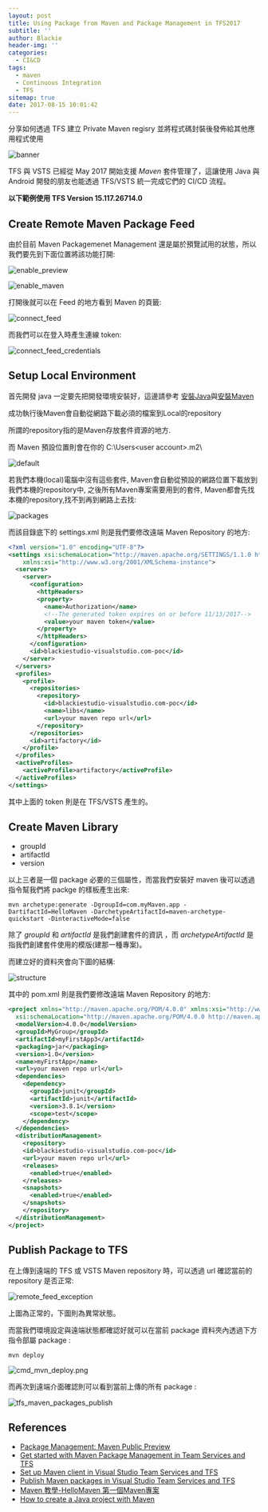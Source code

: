 ```yaml
---
layout: post
title: Using Package from Maven and Package Management in TFS2017
subtitle: ''
author: Blackie
header-img: ''
categories:
  - CI&CD
tags:
  - maven
  - Continuous Integration
  - TFS
sitemap: true
date: 2017-08-15 10:01:42
---
```


分享如何透過 TFS 建立 Private Maven regisry 並將程式碼封裝後發佈給其他應用程式使用

<!-- More -->

![banner](banner.png)

TFS 與 VSTS 已經從 May 2017 開始支援 *Maven* 套件管理了，這讓使用 Java 與 Android 開發的朋友也能透過 TFS/VSTS 統一完成它們的 CI/CD 流程。

**以下範例使用 TFS Version 15.117.26714.0**

## Create Remote Maven Package Feed ##

由於目前 Maven Packagemenet Management 還是屬於預覽試用的狀態，所以我們要先到下面位置將該功能打開:

![enable_preview](enable_preview.png)

![enable_maven](enable_maven.png)

打開後就可以在 Feed 的地方看到 Maven 的頁籤:

![connect_feed](connect_feed.png)

而我們可以在登入時產生連線 token:

![connect_feed_credentials](connect_feed_credentials.png)

## Setup Local Environment ##

首先開發 java 一定要先把開發環境安裝好，這邊請參考 [安裝Java](http://mkn939.blogspot.tw/2013/03/java-step-by-step.html)與[安裝Maven](http://mkn939.blogspot.tw/2013/03/maven-step-by-step.html)

成功執行後Maven會自動從網路下載必須的檔案到Local的repository

所謂的repository指的是Maven存放套件資源的地方.

而 Maven 預設位置則會在你的 C:\Users\<user account>\.m2\

![default](default.png)

若我們本機(local)電腦中沒有這些套件, Maven會自動從預設的網路位置下載放到我們本機的repository中, 之後所有Maven專案需要用到的套件, Maven都會先找本機的repository,找不到再到網路上去找:

![packages](packages.png)

而該目錄底下的 settings.xml 則是我們要修改遠端 Maven Repository 的地方:

```xml
<?xml version="1.0" encoding="UTF-8"?>
<settings xsi:schemaLocation="http://maven.apache.org/SETTINGS/1.1.0 http://maven.apache.org/xsd/settings-1.1.0.xsd" xmlns="http://maven.apache.org/SETTINGS/1.1.0"
    xmlns:xsi="http://www.w3.org/2001/XMLSchema-instance">
  <servers>
    <server>
      <configuration>
        <httpHeaders>
        <property>
          <name>Authorization</name>
          <!--The generated token expires on or before 11/13/2017-->
          <value>your maven token</value>
        </property>
        </httpHeaders>
      </configuration>
      <id>blackiestudio-visualstudio.com-poc</id>
    </server>
  </servers>
  <profiles>
    <profile>
      <repositories>
        <repository>
          <id>blackiestudio-visualstudio.com-poc</id>
          <name>libs</name>
          <url>your maven repo url</url>
        </repository>
      </repositories>
      <id>artifactory</id>
    </profile>
  </profiles>
  <activeProfiles>
    <activeProfile>artifactory</activeProfile>
  </activeProfiles>
</settings>
```

其中上面的 token 則是在 TFS/VSTS 產生的。

## Create Maven Library ##

- groupId
- artifactId
- version

以上三者是一個 package 必要的三個屬性，而當我們安裝好 maven 後可以透過指令幫我們將 packge 的樣板產生出來:

    mvn archetype:generate -DgroupId=com.myMaven.app -DartifactId=HelloMaven -DarchetypeArtifactId=maven-archetype-quickstart -DinteractiveMode=false

除了 *groupId* 和 *artifactId* 是我們創建套件的資訊 ，而 *archetypeArtifactId* 是指我們創建套件使用的模版(建那一種專案)。

而建立好的資料夾會向下圖的結構:

![structure](structure.png)

其中的 pom.xml 則是我們要修改遠端 Maven Repository 的地方: 

```xml
<project xmlns="http://maven.apache.org/POM/4.0.0" xmlns:xsi="http://www.w3.org/2001/XMLSchema-instance"
  xsi:schemaLocation="http://maven.apache.org/POM/4.0.0 http://maven.apache.org/maven-v4_0_0.xsd">
  <modelVersion>4.0.0</modelVersion>
  <groupId>MyGroup</groupId>
  <artifactId>myFirstApp3</artifactId>
  <packaging>jar</packaging>
  <version>1.0</version>
  <name>myFirstApp</name>
  <url>your maven repo url</url>
  <dependencies>
    <dependency>
      <groupId>junit</groupId>
      <artifactId>junit</artifactId>
      <version>3.8.1</version>
      <scope>test</scope>
    </dependency>
  </dependencies>
  <distributionManagement>
    <repository>
    <id>blackiestudio-visualstudio.com-poc</id>
    <url>your maven repo url</url>
    <releases>
      <enabled>true</enabled>
    </releases>
    <snapshots>
      <enabled>true</enabled>
    </snapshots>
    </repository>
  </distributionManagement>
</project>
```

## Publish Package to TFS ##

在上傳到遠端的 TFS 或 VSTS Maven repository 時，可以透過 url 確認當前的 repository 是否正常:

![remote_feed_exception](remote_feed_exception.png)

上圖為正常的，下圖則為異常狀態。

而當我們環境設定與遠端狀態都確認好就可以在當前 package 資料夾內透過下方指令部屬 package :

    mvn deploy

![cmd_mvn_deploy.png](cmd_mvn_deploy.png)

而再次到遠端介面確認則可以看到當前上傳的所有 package :

![tfs_maven_packages_publish](tfs_maven_packages_publish.png)

## References ##

- [Package Management: Maven Public Preview](https://blogs.msdn.microsoft.com/devops/2017/05/11/package-management-maven-public-preview/)
- [Get started with Maven Package Management in Team Services and TFS](https://www.visualstudio.com/en-us/docs/package/get-started-maven)
- [Set up Maven client in Visual Studio Team Services and TFS](https://www.visualstudio.com/en-us/docs/package/maven/pom-and-settings)
- [Publish Maven packages in Visual Studio Team Services and TFS](https://www.visualstudio.com/en-us/docs/package/maven/publish)
- [Maven 教學-HelloMaven 第一個Maven專案](http://mkn939.blogspot.tw/2013/03/maven-hellomaven-maven-step-by-step.html)
- [How to create a Java project with Maven](http://www.mkyong.com/maven/how-to-create-a-java-project-with-maven/)